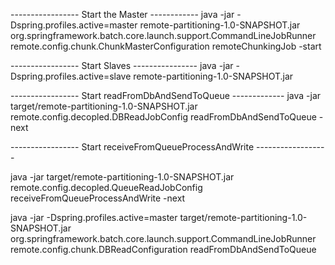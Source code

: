 
----------------- Start the Master ------------
java -jar -Dspring.profiles.active=master remote-partitioning-1.0-SNAPSHOT.jar org.springframework.batch.core.launch.support.CommandLineJobRunner remote.config.chunk.ChunkMasterConfiguration remoteChunkingJob -start

----------------- Start Slaves ----------------
java -jar -Dspring.profiles.active=slave remote-partitioning-1.0-SNAPSHOT.jar


----------------- Start readFromDbAndSendToQueue -------------
java -jar target/remote-partitioning-1.0-SNAPSHOT.jar remote.config.decopled.DBReadJobConfig readFromDbAndSendToQueue -next



----------------- Start receiveFromQueueProcessAndWrite ------------------

java -jar target/remote-partitioning-1.0-SNAPSHOT.jar remote.config.decopled.QueueReadJobConfig receiveFromQueueProcessAndWrite -next


java -jar -Dspring.profiles.active=master target/remote-partitioning-1.0-SNAPSHOT.jar org.springframework.batch.core.launch.support.CommandLineJobRunner remote.config.chunk.DBReadConfiguration readFromDbAndSendToQueue

